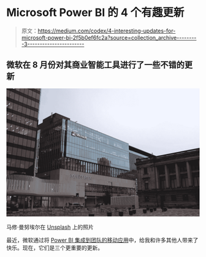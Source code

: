 # Microsoft Power BI 的 4 个有趣更新

> 原文：<https://medium.com/codex/4-interesting-updates-for-microsoft-power-bi-2f5b0ef6fc2a?source=collection_archive---------3----------------------->

## 微软在 8 月份对其商业智能工具进行了一些不错的更新

![](img/0cbaf3a33163bf36c49a2a9dcfcf55e8.png)

马修·曼努埃尔在 [Unsplash](https://unsplash.com/s/photos/microsoft?utm_source=unsplash&utm_medium=referral&utm_content=creditCopyText) 上的照片

最近，微软通过将 [Power BI 集成到团队的移动应用](/codex/micorsoft-integrates-the-power-bi-app-in-microsoft-teams-mobile-cb44190ec4db)中，给我和许多其他人带来了快乐。现在，它们是三个更重要的更新。